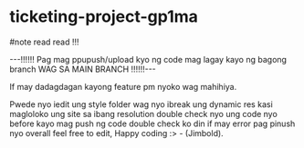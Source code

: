 # ticketing-project-gp1ma
#note read read !!!

---!!!!!! Pag mag ppupush/upload kyo ng code mag lagay kayo ng bagong branch WAG SA MAIN BRANCH !!!!!!---

If may dadagdagan kayong feature pm nyoko wag mahihiya.

Pwede nyo iedit ung style folder wag nyo ibreak ung dynamic res kasi magloloko ung site sa ibang resolution
double check nyo ung code nyo before kayo mag push ng code double check ko din if may error pag pinush nyo
overall feel free to edit, Happy coding :> - (Jimbold).
